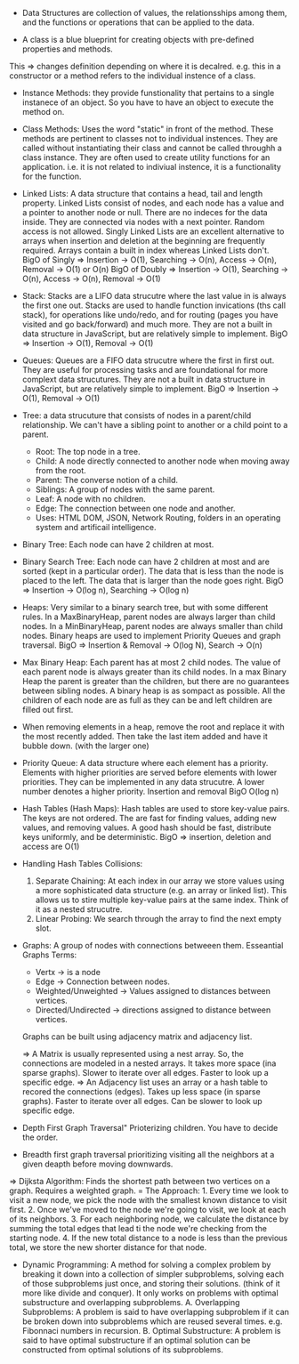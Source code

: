 - Data Structures are collection of values, the relationsships among them, and the functions or operations that can be applied to the data.

- A class is a blue blueprint for creating objects with pre-defined properties and methods.

This => changes definition depending on where it is decalred. e.g. this in a constructor or a method refers to the individual instence of a class. 

- Instance Methods: they provide funstionality that pertains to a single instanece of an object. So you have to have an object to execute the method on.

- Class Methods: Uses the word "static" in front of the method. These methods are pertinent to classes not to individual instences. They are called without instantiating their class and cannot be called throughh a class instance. They are often used to create utility functions for an application. i.e. it is not related to indiviual instence, it is a functionality for the function. 

- Linked Lists: A data structure that contains a head, tail and length property. Linked Lists consist of nodes, and each node has a value and a pointer to another node or null. There are no indeces for the data inside. They are connected via nodes with a next pointer. Random access is not allowed. Singly Linked Lists are an excellent alternative to arrays when insertion and deletion at the beginning are frequently required. Arrays contain a built in index whereas Linked Lists don't.  
    BigO of Singly => Insertion -> O(1), Searching -> O(n), Access -> O(n), Removal -> O(1) or O(n)
    BigO of Doubly => Insertion -> O(1), Searching -> O(n), Access -> O(n), Removal -> O(1) 

- Stack: Stacks are a LIFO data strucutre where the last value in is always the first one out. Stacks are used to handle function invications (ths call stack), for operations like undo/redo, and for routing (pages you have visited and go back/forward) and much more. They are not a built in data structure in JavaScript,  but are relatively simple to implement. 
    BigO => Insertion -> O(1), Removal -> O(1)

- Queues: Queues are a FIFO data strucutre where the first in first out. They are useful for processing tasks and are foundational for more complext data strucutures. They are not a built in data structure in JavaScript,  but are relatively simple to implement. 
    BigO => Insertion -> O(1), Removal -> O(1)

- Tree: a data strucuture that consists of nodes in a parent/child relationship. We can't have a sibling point to another or a child point to a parent.
     * Root: The top node in a tree.
     * Child: A node directly connected to another node when moving away from the root.
     * Parent: The converse notion of a child.
     * Siblings: A group of nodes with the same parent.
     * Leaf: A node with no children.
     * Edge: The connection between one node and another.
     - Uses: HTML DOM, JSON, Network Routing, folders in an operating system and artificail intelligence. 

- Binary Tree: Each node can have 2 children at most.

- Binary Search Tree: Each node can have 2 children at most and are sorted (kept in a particular order). The data that is less than the node is placed to the left. The data that is larger than the node goes right. 
    BigO => Insertion -> O(log n), Searching -> O(log n)

- Heaps: Very similar to a binary search tree, but with some different rules. 
    In a MaxBinaryHeap, parent nodes are always larger than child nodes. In a MinBinaryHeap, parent nodes are always smaller than child nodes. Binary heaps are used to implement Priority Queues and graph traversal.
    BigO => Insertion & Removal -> O(log N), Search -> O(n)

- Max Binary Heap: Each parent has at most 2 child nodes. The value of each parent node is always greater than its child nodes. In a max Binary Heap the parent is greater than the children, but there are no guarantees between sibling nodes. A binary heap is as sompact as possible. All the children of each node are as full as they can be and left children are filled out first. 

- When removing elements in a heap, remove the root and replace it with the most recently added. Then take the last item added and have it bubble down. (with the larger one)

- Priority Queue: A data structure where each element has a priority. Elements with higher priorities are served before elements with lower priorities. They can be implemented in any data strucutre. A lower number denotes a higher priority. Insertion and removal BigO O(log n)

- Hash Tables (Hash Maps): Hash tables are used to store key-value pairs. The keys are not ordered. The are fast for finding values, adding new values, and removing values.  A good hash should be fast, distribute keys uniformly, and be deterministic. 
BigO => insertion, deletion and access are O(1)

- Handling Hash Tables Collisions: 
    1. Separate Chaining: At each index in our array we store values using a more sophisticated data structure (e.g. an array or linked list). This allows us to stire multiple key-value pairs at the same index. Think of it as a nested strucutre.
    2. Linear Probing: We search through the array to find the next empty slot. 

- Graphs: A group of nodes with connections betweeen them. Esseantial Graphs Terms:
    * Vertx -> is a node
    * Edge -> Connection between nodes.
    * Weighted/Unweighted -> Values assigned to distances between vertices.
    * Directed/Undirected -> directions assigned to distance between vertices. 

    Graphs can be built using adjacency matrix and adjacency list.

    => A Matrix is usually represented using a nest array. So, the connections are modeled in a nested arrays. It takes more space (ina sparse graphs). Slower to iterate over all edges. Faster to look up a specific edge.
    => An Adjacency list uses an array or a hash table to recored the connections (edges). Takes up less space (in sparse graphs). Faster to iterate over all edges. Can be slower to look up specific edge. 

- Depth First Graph Traversal" Prioterizing children. You have to decide the order. 
- Breadth first graph traversal prioritizing visiting all the neighbors at a given deapth before moving downwards.


=> Dijksta Algorithm: Finds the shortest path between two vertices on a graph. Requires a weighted graph.
    = The Approach:
        1. Every time we look to visit a new node, we pick the node with the smallest known distance to visit first.
        2. Once we've moved to the node we're going to visit, we look at each of its neighbors.
        3. For each neighboring node, we calculate the distance by summing the total edges that lead ti the node we're checking from the starting node.
        4. If the new total distance to a node is less than the previous total, we store the new shorter distance for that node. 

- Dynamic Programming: A method for solving a complex problem by breaking it down into a collection of simpler subproblems, solving each of those subproblems just once, and storing their solutions. (think of it more like divide and conquer). It only works on problems with optimal substructure and overlapping subproblems. 
    A. Overlapping Subproblems: A problem is said to have overlapping subproblem if it can be broken down into subproblems which are reused several times. e.g. Fibonnaci numbers in recursion.
    B. Optimal Substructure: A problem is said to have optimal substructure if an optimal solution can be constructed from optimal solutions of its subproblems. 